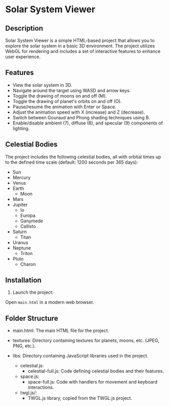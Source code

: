 # Solar System Viewer

## Description

Solar System Viewer is a simple HTML-based project that allows you to explore the solar system in a basic 3D environment. The project utilizes WebGL for rendering and includes a set of interactive features to enhance user experience.

## Features

- View the solar system in 3D.
- Navigate around the target using WASD and arrow keys.
- Toggle the drawing of moons on and off (M).
- Toggle the drawing of planet's orbits on and off (O).
- Pause/resume the animation with Enter or Space.
- Adjust the animation speed with X (increase) and Z (decrease).
- Switch between Gouraud and Phong shading techniques using B.
- Enable/disable ambient (7), diffuse (8), and specular (9) components of lighting.

## Celestial Bodies
The project includes the following celestial bodies, all with orbital times up to the defined time scale (default: 1200 seconds per 365 days):

- Sun
- Mercury
- Venus
- Earth
    - Moon
- Mars
- Jupiter
    - Io
    - Europa
    - Ganymede
    - Callisto
- Saturn
    - Titan
- Uranus
- Neptune
    - Triton
- Pluto
    - Charon

## Installation

1. Launch the project:

Open `main.html` in a modern web browser.

## Folder Structure

* main.html: The main HTML file for the project.

* textures: Directory containing textures for planets, moons, etc. (JPEG, PNG, etc.).

* libs: Directory containing JavaScript libraries used in the project.
    * celestial.js:
        - celestial-full.js: Code defining celestial bodies and their features.
    * space.js:
        - space-full.js: Code with handlers for movement and keyboard interactions.
    * twgl.js/:
        - TWGL.js library, copied from the TWGL.js project.

